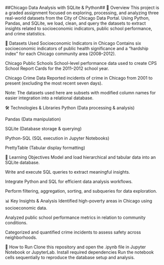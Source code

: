 ##Chicago Data Analysis with SQLite & Python##
📌 Overview
This project is a graded assignment focused on exploring, processing, and analyzing three real-world datasets from the City of Chicago Data Portal. Using Python, Pandas, and SQLite, we load, clean, and query the datasets to extract insights related to socioeconomic indicators, public school performance, and crime statistics.

📂 Datasets Used
Socioeconomic Indicators in Chicago
Contains six socioeconomic indicators of public health significance and a “hardship index” for each Chicago community area (2008–2012).

Chicago Public Schools
School-level performance data used to create CPS School Report Cards for the 2011–2012 school year.

Chicago Crime Data
Reported incidents of crime in Chicago from 2001 to present (excluding the most recent seven days).

Note: The datasets used here are subsets with modified column names for easier integration into a relational database.

🛠 Technologies & Libraries
Python (Data processing & analysis)

Pandas (Data manipulation)

SQLite (Database storage & querying)

IPython-SQL (SQL execution in Jupyter Notebooks)

PrettyTable (Tabular display formatting)

🎯 Learning Objectives
Model and load hierarchical and tabular data into an SQLite database.

Write and execute SQL queries to extract meaningful insights.

Integrate Python and SQL for efficient data analysis workflows.

Perform filtering, aggregation, sorting, and subqueries for data exploration.

📊 Key Insights & Analysis
Identified high-poverty areas in Chicago using socioeconomic data.

Analyzed public school performance metrics in relation to community conditions.

Categorized and quantified crime incidents to assess safety across neighborhoods.

🚀 How to Run
Clone this repository and open the .ipynb file in Jupyter Notebook or JupyterLab.
Install required dependencies
Run the notebook cells sequentially to reproduce the database setup and analysis.
